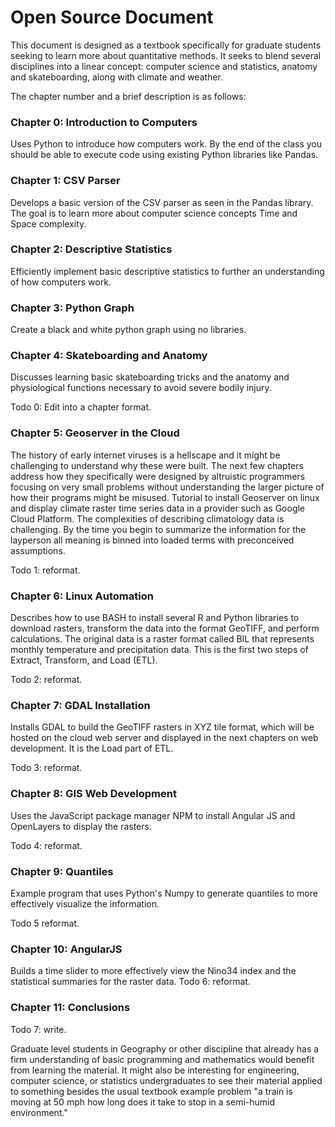 # Open Source Document

This document is designed as a textbook specifically for graduate students seeking to learn more about quantitative methods. It seeks to blend several disciplines into a linear concept: computer science and statistics, anatomy and skateboarding, along with climate and weather.


The chapter number and a brief description is as follows:

### Chapter 0: Introduction to Computers
Uses Python to introduce how computers work.
By the end of the class you should be able to execute code using existing Python libraries like Pandas.

### Chapter 1: CSV Parser
Develops a basic version of the CSV parser as seen in the Pandas library.
The goal is to learn more about computer science concepts Time and Space complexity.

### Chapter 2: Descriptive Statistics
Efficiently implement basic descriptive statistics to further an understanding of how computers work.

### Chapter 3: Python Graph
Create a black and white python graph using no libraries.

### Chapter 4: Skateboarding and Anatomy
Discusses learning basic skateboarding tricks and the anatomy and physiological functions necessary to avoid severe bodily injury.

Todo 0: Edit into a chapter format.

### Chapter 5: Geoserver in the Cloud
The history of early internet viruses is a hellscape and it might be challenging to understand why these were built. The next few chapters address how they specifically were designed by altruistic programmers focusing on very small problems without understanding the larger picture of how their programs might be misused.
Tutorial to install Geoserver on linux and display climate raster time series data in a provider such as Google Cloud Platform.
The complexities of describing climatology data is challenging. By the time you begin to summarize the information for the layperson all meaning is binned into loaded terms with preconceived assumptions.

Todo 1: reformat.

### Chapter 6: Linux Automation
Describes how to use BASH to install several R and Python libraries to download rasters, transform the data into the format GeoTIFF, and perform calculations.
The original data is a raster format called BIL that represents monthly temperature and precipitation data.
This is the first two steps of Extract, Transform, and Load (ETL).

Todo 2: reformat.

### Chapter 7: GDAL Installation
Installs GDAL to build the GeoTIFF rasters in XYZ tile format, which will be hosted on the cloud web server and displayed in the next chapters on web development.
It is the Load part of ETL.

Todo 3: reformat.

### Chapter 8: GIS Web Development
Uses the JavaScript package manager NPM to install Angular JS and OpenLayers to display the rasters.

Todo 4: reformat.

### Chapter 9: Quantiles
Example program that uses Python's Numpy to generate quantiles to more effectively visualize the information.

Todo 5 reformat.

### Chapter 10: AngularJS
Builds a time slider to more effectively view the Nino34 index and the statistical summaries for the raster data.
Todo 6: reformat.

### Chapter 11: Conclusions

Todo 7: write.


Graduate level students in Geography or other discipline that already has a firm understanding of basic programming and mathematics would benefit from learning the material. It might also be interesting for engineering, computer science, or statistics undergraduates to see their material applied to something besides the usual textbook example problem "a train is moving at 50 mph how long does it take to stop in a semi-humid environment."
